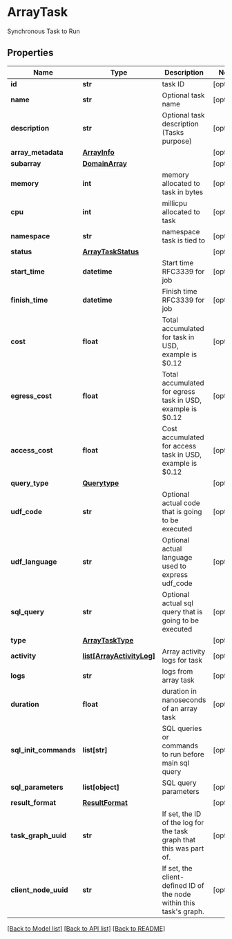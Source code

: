 # ArrayTask

Synchronous Task to Run

## Properties
Name | Type | Description | Notes
------------ | ------------- | ------------- | -------------
**id** | **str** | task ID | [optional] 
**name** | **str** | Optional task name | [optional] 
**description** | **str** | Optional task description (Tasks purpose) | [optional] 
**array_metadata** | [**ArrayInfo**](ArrayInfo.md) |  | [optional] 
**subarray** | [**DomainArray**](DomainArray.md) |  | [optional] 
**memory** | **int** | memory allocated to task in bytes | [optional] 
**cpu** | **int** | millicpu allocated to task | [optional] 
**namespace** | **str** | namespace task is tied to | [optional] 
**status** | [**ArrayTaskStatus**](ArrayTaskStatus.md) |  | [optional] 
**start_time** | **datetime** | Start time RFC3339 for job | [optional] 
**finish_time** | **datetime** | Finish time RFC3339 for job | [optional] 
**cost** | **float** | Total accumulated for task in USD, example is $0.12 | [optional] 
**egress_cost** | **float** | Total accumulated for egress task in USD, example is $0.12 | [optional] 
**access_cost** | **float** | Cost accumulated for access task in USD, example is $0.12 | [optional] 
**query_type** | [**Querytype**](Querytype.md) |  | [optional] 
**udf_code** | **str** | Optional actual code that is going to be executed | [optional] 
**udf_language** | **str** | Optional actual language used to express udf_code | [optional] 
**sql_query** | **str** | Optional actual sql query that is going to be executed | [optional] 
**type** | [**ArrayTaskType**](ArrayTaskType.md) |  | [optional] 
**activity** | [**list[ArrayActivityLog]**](ArrayActivityLog.md) | Array activity logs for task | [optional] 
**logs** | **str** | logs from array task | [optional] 
**duration** | **float** | duration in nanoseconds of an array task | [optional] 
**sql_init_commands** | **list[str]** | SQL queries or commands to run before main sql query | [optional] 
**sql_parameters** | **list[object]** | SQL query parameters | [optional] 
**result_format** | [**ResultFormat**](ResultFormat.md) |  | [optional] 
**task_graph_uuid** | **str** | If set, the ID of the log for the task graph that this was part of.  | [optional] 
**client_node_uuid** | **str** | If set, the client-defined ID of the node within this task&#39;s graph.  | [optional] 

[[Back to Model list]](../README.md#documentation-for-models) [[Back to API list]](../README.md#documentation-for-api-endpoints) [[Back to README]](../README.md)


